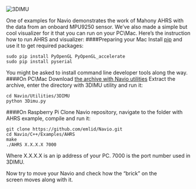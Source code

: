 ![3DIMU](http://www.emlid.com/wp-content/uploads/2014/10/3DIMU.png)


One of examples for Navio demonstrates the work of Mahony AHRS with the data from an onboard MPU9250 sensor. We’ve also made a simple but cool visualizer for it that you can run on your PC\Mac. Here’s the instruction how to run AHRS and visualizer:
####Preparing your Mac
Install [pip](https://pip.pypa.io/en/latest/installing.html) and use it to get required packages:

```
sudo pip install PyOpenGL PyOpenGL_accelerate
sudo pip install pyserial
```

You might be asked to install command line developer tools along the way.
####On PC\Mac
Download [the archive with Navio utilities](https://github.com/emlid/Navio/archive/master.zip)
Extract the archive, enter the directory with 3DIMU utility and run it:

```
cd Navio/Utilities/3DIMU
python 3Dimu.py
```
####On Raspberry Pi
Clone Navio repository, navigate to the folder with AHRS example, compile and run it:

```
git clone https://github.com/emlid/Navio.git
cd Navio/C++/Examples/AHRS
make
./AHRS X.X.X.X 7000
```

Where X.X.X.X is an ip address of your PC. 7000 is the port number used in 3DIMU.

Now try to move your Navio and check how the “brick” on the screen moves along with it.
